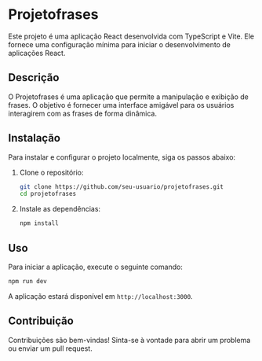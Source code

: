 # Projetofrases

Este projeto é uma aplicação React desenvolvida com TypeScript e Vite. Ele fornece uma configuração mínima para iniciar o desenvolvimento de aplicações React.

## Descrição

O Projetofrases é uma aplicação que permite a manipulação e exibição de frases. O objetivo é fornecer uma interface amigável para os usuários interagirem com as frases de forma dinâmica.

## Instalação

Para instalar e configurar o projeto localmente, siga os passos abaixo:

1. Clone o repositório:
   ```bash
   git clone https://github.com/seu-usuario/projetofrases.git
   cd projetofrases
   ```

2. Instale as dependências:
   ```bash
   npm install
   ```

## Uso

Para iniciar a aplicação, execute o seguinte comando:

```bash
npm run dev
```

A aplicação estará disponível em `http://localhost:3000`.

## Contribuição

Contribuições são bem-vindas! Sinta-se à vontade para abrir um problema ou enviar um pull request.


